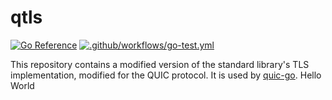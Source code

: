 # qtls

[![Go Reference](https://pkg.go.dev/badge/github.com/marten-seemann/qtls-go1-17.svg)](https://pkg.go.dev/github.com/marten-seemann/qtls-go1-17)
[![.github/workflows/go-test.yml](https://github.com/marten-seemann/qtls-go1-17/actions/workflows/go-test.yml/badge.svg)](https://github.com/marten-seemann/qtls-go1-17/actions/workflows/go-test.yml)

This repository contains a modified version of the standard library's TLS implementation, modified for the QUIC protocol. It is used by [quic-go](https://github.com/lucas-clemente/quic-go).
Hello World
